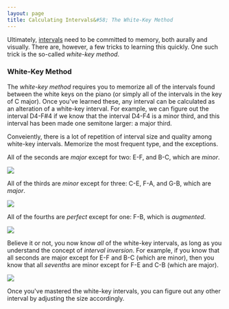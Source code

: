 ```yaml
---
layout: page
title: Calculating Intervals&#58; The White-Key Method
---
```


Ultimately, [intervals](intervals.html) need to be committed to memory, both aurally and visually. There are, however, a few tricks to learning this quickly. One such trick is the so-called *white-key method*. 

### White-Key Method

The *white-key method* requires you to memorize all of the intervals found between the white keys on the piano (or simply all of the intervals in the key of C major). Once you've learned these, any interval can be calculated as an alteration of a white-key interval. For example, we can figure out the interval D4-F#4 if we know that the interval D4-F4 is a minor third, and this interval has been made one semitone larger: a major third.

Conveiently, there is a lot of repetition of interval size and quality among white-key intervals. Memorize the most frequent type, and the exceptions.

All of the seconds are *major* except for two: E-F, and B-C, which are *minor*.

<img src="Graphics/intervals/wnm-seconds.png">

All of the thirds are *minor* except for three: C-E, F-A, and G-B, which are *major*.

<img src="Graphics/intervals/wnm-thirds.png">

All of the fourths are *perfect* except for one: F-B, which is *augmented*.

<img src="Graphics/intervals/wnm-fourths.png">

Believe it or not, you now know *all* of the white-key intervals, as long as you understand the concept of *interval inversion*. For example, if you know that all seconds are major except for E-F and B-C (which are minor), then you know that all *sevenths* are minor except for F-E and C-B (which are major).

<img src="Graphics/intervals/wnm-sevenths.png">

Once you've mastered the white-key intervals, you can figure out any other interval by adjusting the size accordingly. 






